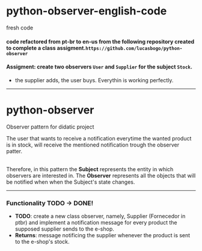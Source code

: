 # python-observer-english-code
fresh code

#### code refactored from pt-br to en-us from the following repository created to complete a class assigment.```https://github.com/lucasbogo/python-observer```

#### Assigment: create two observers ```User``` and ```Supplier``` for the subject ```Stock```.

- the supplier adds, the user buys. Everythin is working perfectly.

------------------------------------------------------------------------

# python-observer
Observer pattern for didatic project

The user that wants to receive a notification everytime the wanted product is in stock, will receive the mentioned notification trough the observer patter.
<br>
<br>
 
Therefore, in this pattern the **Subject** represents the entity in which observers are interested in. The **Observer** represents all the objects that will be notified when when the Subject's state changes.

---------------------------------------------------------------------------------------------------------------------------------------------------------------------------------------------------------------
### Functionality TODO -> DONE!

- **TODO**: create a new class observer, namely, Supplier (Fornecedor in ptbr) and implement a notification message for every product the supposed supplier sends to the e-shop.
- **Returns**: message notificing the supplier whenever the product is sent to the e-shop's stock.

